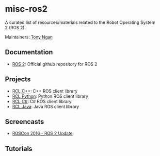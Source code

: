 # misc-ros2

A curated list of resources/materials related to the Robot Operating System 2 (ROS 2).

Maintainers: [Tony Ngan](https://github.com/tngan)

## Documentation

- [ROS 2](https://github.com/ros2/ros2): Official github repository for ROS 2

## Projects

- [RCL C++](https://github.com/ros2/rclcpp): C++ ROS client library
- [RCL Python](https://github.com/ros2/rclpy): Python ROS client library
- [RCL C#](https://github.com/firesurfer/rclcs): C# ROS client library
- [RCL Java](https://github.com/esteve/ros2_java): Java ROS client library

## Screencasts

- [ROSCon 2016 - ROS 2 Update](https://vimeo.com/187696091)

## Tutorials
